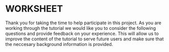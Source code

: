 # WORKSHEET

Thank you for taking the time to help participate in this project.  As you are working through the tutorial we would like you 
to consider the following questions and provide feedback on your experience.  This will allow us to improve the content of 
the tutorial to serve future users and make sure that the neccesary background information is provided. 

